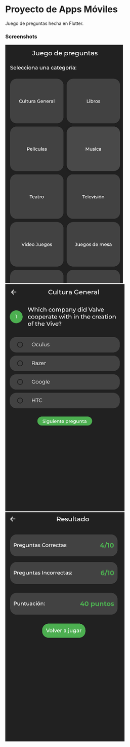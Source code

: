 
# Proyecto de Apps Móviles

Juego de preguntas hecha en Flutter.

### Screenshots
![image](https://github.com/MCris29/trivia_game/blob/dev/images/home.png)
![image](https://github.com/MCris29/trivia_game/blob/dev/images/question.png)
![image](https://github.com/MCris29/trivia_game/blob/dev/images/result.png)